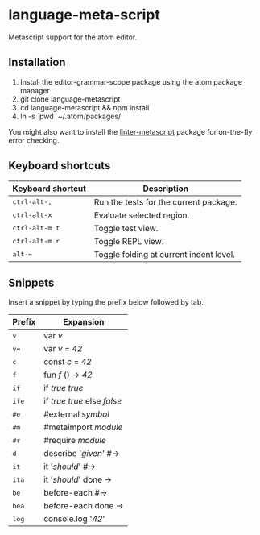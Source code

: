 # language-meta-script

Metascript support for the atom editor.

## Installation

1. Install the editor-grammar-scope package using the atom package manager
2. git clone language-metascript
3. cd language-metascript && npm install
4. ln -s \`pwd\` ~/.atom/packages/

You might also want to install the [linter-metascript](https://github.com/massimiliano-mantione/linter-metascript) package for on-the-fly error checking.

## Keyboard shortcuts

Keyboard shortcut                    | Description
-------------------------------------|-------------------------------
<kbd>ctrl-alt-,</kbd> | Run the tests for the current package.
<kbd>ctrl-alt-x</kbd> | Evaluate selected region.
<kbd>ctrl-alt-m t</kbd> | Toggle test view.
<kbd>ctrl-alt-m r</kbd> | Toggle REPL view.
<kbd>alt-=</kbd> | Toggle folding at current indent level.

## Snippets

Insert a snippet by typing the prefix below followed by tab.

Prefix | Expansion
-------------------------------------|-------------------------------
<kbd>v</kbd> | var _v_
<kbd>v=</kbd> | var _v_ = _42_
<kbd>c</kbd> | const _c_ = _42_
<kbd>f</kbd> | fun _f_ () -> _42_
<kbd>if</kbd> | if _true_ _true_
<kbd>ife</kbd> | if _true_ _true_ else _false_
<kbd>#e</kbd> | #external _symbol_
<kbd>#m</kbd> | #metaimport _module_
<kbd>#r</kbd> | #require _module_
<kbd>d</kbd> | describe '_given_' #->
<kbd>it</kbd> | it '_should_' #->
<kbd>ita</kbd> | it '_should_' done ->
<kbd>be</kbd> | before-each #->
<kbd>bea</kbd> | before-each done ->
<kbd>log</kbd> | console.log '_42_'
